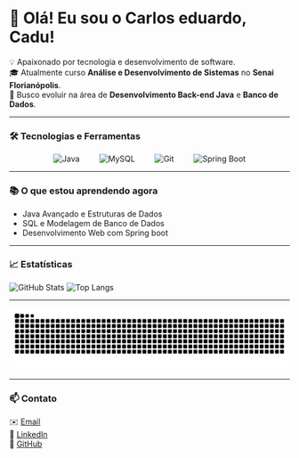 # 👋 Olá! Eu sou o Carlos eduardo, Cadu!

💡 Apaixonado por tecnologia e desenvolvimento de software.  
🎓 Atualmente curso **Análise e Desenvolvimento de Sistemas** no **Senai Florianópolis**.  
🚀 Busco evoluir na área de **Desenvolvimento Back-end Java** e **Banco de Dados**.

---

### 🛠️ Tecnologias e Ferramentas

<p align="center">
  &nbsp;&nbsp;&nbsp;
  <img src="https://cdn.jsdelivr.net/gh/devicons/devicon/icons/java/java-original-wordmark.svg" alt="Java" width="70" height="70"/>
  &nbsp;&nbsp;&nbsp;
  &nbsp;&nbsp;&nbsp;
  <img src="https://cdn.jsdelivr.net/gh/devicons/devicon/icons/mysql/mysql-original-wordmark.svg" alt="MySQL" width="70" height="70"/>
  &nbsp;&nbsp;&nbsp;
  &nbsp;&nbsp;&nbsp;
  <img src="https://cdn.jsdelivr.net/gh/devicons/devicon/icons/git/git-original-wordmark.svg" alt="Git" width="70" height="70"/>
  &nbsp;&nbsp;&nbsp;
  &nbsp;&nbsp;&nbsp;
  <img src="https://cdn.jsdelivr.net/gh/devicons/devicon/icons/spring/spring-original-wordmark.svg" alt="Spring Boot" width="70" height="70"/>
  &nbsp;&nbsp;&nbsp;
</p>

---

### 📚 O que estou aprendendo agora
- Java Avançado e Estruturas de Dados  
- SQL e Modelagem de Banco de Dados  
- Desenvolvimento Web com Spring boot

---

### 📈 Estatísticas
![GitHub Stats](https://github-readme-stats.vercel.app/api?username=Cadu-f12&show_icons=true&theme=tokyonight)
![Top Langs](https://github-readme-stats.vercel.app/api/top-langs/?username=Cadu-f12&layout=compact&theme=tokyonight)

---

<picture>
  <source media="(prefers-color-scheme: dark)" srcset="https://raw.githubusercontent.com/Cadu-f12/Cadu-f12/output/github-contribution-grid-snake-dark.svg">
  <source media="(prefers-color-scheme: light)" srcset="https://raw.githubusercontent.com/Cadu-f12/Cadu-f12/output/github-contribution-grid-snake.svg">
  <img alt="github-snake" src="https://raw.githubusercontent.com/Cadu-f12/Cadu-f12/output/github-contribution-grid-snake.svg">
</picture>


---

### 📫 Contato
✉️ [Email](mailto:cadudaiha68@gmail.com)  
💼 [LinkedIn](https://www.linkedin.com/in/seulinkedin)  
🐙 [GitHub](https://github.com/Cadu-f12)
